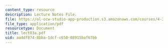 ```yaml
---
content_type: resource
description: Lecture Notes File.
file: https://ol-ocw-studio-app-production.s3.amazonaws.com/courses/4-273-introduction-to-design-inquiry-fall-2004/aa4df8748bba1dcfc65008915baf67bb_lect03a.pdf
file_type: application/pdf
resourcetype: Document
title: lect03a.pdf
uid: aa4df874-8bba-1dcf-c650-08915baf67bb
---
```

